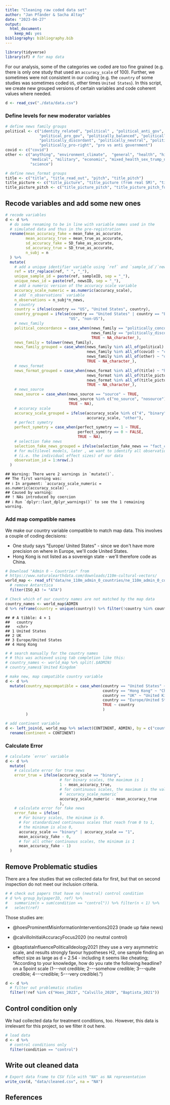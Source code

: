 ```yaml
---
title: "Cleaning raw coded data set"
author: "Jan Pfänder & Sacha Altay"
date: "2023-04-27"
output: 
  html_document: 
    keep_md: yes
bibliography: bibliography.bib
---
```



```r
library(tidyverse)
library(sf) # for map data
```

For our analysis, some of the categories we coded are too fine grained (e.g. there is only one study that used an `accuracy_scale` of 100). Further, we sometimes were not consistent in our coding (e.g. the `country` of some studies was sometimes coded `US`, other times `United States`). In this script, we create new grouped versions of certain variables and code coherent values where needed.


```r
d <- read_csv("./data/data.csv")
```

### Define levels for new moderator variables


```r
# define news family groups
political <- c("identity_related", "political" , "political_anti_gov", 
               "political_pro_gov", "politically_balanced", "politically_concordant", 
               "politically_discordant", "politically_neutral", "politically_pro-left", 
               "politically_pro-right", "pro vs anti government")
covid <- c("covid")
other <- c("anything", "environment_climate",  "general", "health", "historical", 
           "medical", "military", "economic", "mixed_health_sex_trump_nature_syria_crime",
           "science")

# define news_format groups
title <- c("title", "title_read_out", "pitch", "title_pitch")
title_picture <- c("title_picture", "title_picture (from real SM)", "title_picture + AUDIO")
title_picture_pitch <- c("title_picture_pitch", "title_picture_pitch_fulltext")
```

## Recode variables and add some new ones


```r
# recode variables
d <- d %>% 
  # do some renaming to be in line with variable names used in the 
  # simulated data and thus in the pre-registration
  rename(mean_accuracy_fake = mean_fake_as_accurate, 
         mean_accuracy_true = mean_true_as_accurate, 
         sd_accuracy_fake = SD_fake_as_accurate, 
         sd_accuracy_true = SD_true_as_accurate, 
         n_subj = n
  ) %>% 
  mutate(
    # add a unique identifier variable using `ref` and `sample_id`/`news_id`
    ref = str_replace(ref, " ", "_"),
    unique_sample_id = paste(ref, sampleID, sep = "_"),
    unique_news_id = paste(ref, newsID, sep = "_"),
    # add a numeric version of the accuracy scale variable
    accuracy_scale_numeric = as.numeric(accuracy_scale),
    # add `n_observations` variable
    n_observations = n_subj*n_news,
    # country
    country = ifelse(country == "US", "United States", country),
    country_grouped = ifelse(country == "United States" | country == "Europe/United States", 
                            "US", "non-US"),
    # news_family
    political_concordance = case_when(news_family == "politically_concordant" ~ "concordant", 
                                      news_family == "politically_discordant" ~ "discordant",
                                      TRUE ~ NA_character_), 
    news_family = tolower(news_family),
    news_family_grouped = case_when(news_family %in% all_of(political) ~ "political", 
                                    news_family %in% all_of(covid) ~ "covid",
                                    news_family %in% all_of(other) ~ "other", 
                                    TRUE ~ NA_character_),
    # news_format
    news_format_grouped = case_when(news_format %in% all_of(title) ~ "headline", 
                                    news_format %in% all_of(title_picture) ~ "headline_picture",
                                    news_format %in% all_of(title_picture_pitch) ~ "headline_picture_lede", 
                                    TRUE ~ NA_character_),
    # news_source
    news_source = case_when(news_source == "source" ~ TRUE, 
                            news_source %in% c("no_source", "nosource") ~ FALSE,
                            TRUE ~ NA), 
    # accuracy scale
    accuracy_scale_grouped = ifelse(accuracy_scale %in% c("4", "binary", "6", "7"), 
                                    accuracy_scale, "other"), 
    # perfect symetry
    perfect_symetry = case_when(perfect_symetry == 1 ~ TRUE,
                                perfect_symetry == 0 ~ FALSE,
                                TRUE ~ NA),
    # selection fake news
    selection_fake_news_grouped = ifelse(selection_fake_news == "fact_checking", "fact check sites", "identified by researchers"),
    # for multilevel models, later , we want to identify all observations
    # (i.e. the individual effect sizes) of our data 
    observation_id = 1:nrow(.)
  )
```

```
## Warning: There were 2 warnings in `mutate()`.
## The first warning was:
## ℹ In argument: `accuracy_scale_numeric = as.numeric(accuracy_scale)`.
## Caused by warning:
## ! NAs introduced by coercion
## ℹ Run `dplyr::last_dplyr_warnings()` to see the 1 remaining warning.
```

### Add map compatible names

We make our country variable compatible to match map data. This involves a couple of coding decisions:

-   One study says "Europe/ United States" - since we don't have more precision on where in Europe, we'll code United States.
-   Hong Kong is not listed as a sovereign state - we'll therefore code as China.


```r
# Download "Admin 0 – Countries" from
# https://www.naturalearthdata.com/downloads/110m-cultural-vectors/
world_map <- read_sf("data/ne_110m_admin_0_countries/ne_110m_admin_0_countries.shp") %>%
  # remove Antarctica
  filter(ISO_A3 != "ATA")

# Check which of our country names are not matched by the map data
country_names <- world_map$ADMIN
d %>% reframe(country = unique(country)) %>% filter(!country %in% country_names) 
```

```
## # A tibble: 4 × 1
##   country             
##   <chr>               
## 1 United States       
## 2 UK                  
## 3 Europe/United States
## 4 Hong Kong
```

```r
# # search manually for the country names
# # this was achieved using tab completion like this:
# country_names <- world_map %>% split(.$ADMIN)
# country_names$`United Kingdom`

# make new, map compatible country variable  
d <- d %>% 
  mutate(country_mapcompatible = case_when(country == "United States" ~ "United States of America",
                                           country == "Hong Kong" ~ "China", 
                                           country == "UK" ~ "United Kingdom",
                                           country == "Europe/United States" ~ "United States of America",
                                           TRUE ~ country
                                           )
         )

# add continent variable
d <- left_join(d, world_map %>% select(CONTINENT, ADMIN), by = c("country_mapcompatible" = "ADMIN")) %>% 
  rename(continent = CONTINENT)
```

### Calculate Error


```r
# calculate `error` variable
d <- d %>% 
  mutate(
    # calculate error for true news
    error_true = ifelse(accuracy_scale == "binary", 
                        # for binary scales, the maximum is 1
                        1 - mean_accuracy_true, 
                        # for continuous scales, the maximum is the value of
                        # `accuracy_scale_numeric`
                        accuracy_scale_numeric - mean_accuracy_true
                        ),
    # calculate error for fake news
    error_fake = ifelse(
      # For binary scales, the minimum is 0.
      # For standardized continuous scales that reach from 0 to 1, 
      # the minimum is also 0,
      accuracy_scale == "binary" | accuracy_scale == "1", 
      mean_accuracy_fake - 0,
      # for all other continuous scales, the minimum is 1
      mean_accuracy_fake - 1)
  )
```

## Remove Problematic studies

There are a few studies that we collected data for first, but that on second inspection do not meet our inclusion criteria.


```r
# # check out papers that have no (neutral) control condition
# d %>% group_by(paperID, ref) %>% 
#   summarize(n = sum(condition == "control")) %>% filter(n < 1) %>% 
#   select(ref)
```

Those studies are:

-   @hoesProminentMisinformationInterventions2023 (made up fake news)

-   @calvilloInitialAccuracyFocus2020 (no neutral control)

-   @baptistaInfluencePoliticalIdeology2021 (they use a very asymmetric scale, and results strongly favour hypotheses H2, one sample finding an effect size as large as d = 2.54 - including it seems like cheating; "According to your knowledge, how do you rate the following headline? on a 5point scale (1---not credible; 2---somehow credible; 3---quite credible; 4---credible; 5---very credible).")


```r
d <- d %>% 
  # filter out problematic studies
  filter(!ref %in% c("Hoes_2023", "Calvillo_2020", "Baptista_2021"))
```

## Control condition only

We had collected data for treatment conditions, too. However, this data is irrelevant for this project, so we filter it out here. 


```r
# load data
d <- d %>% 
  # control conditions only
  filter(condition == "control")
```


## Write out cleaned data


```r
# Export data frame to CSV file with "NA" as NA representation
write_csv(d, "data/cleaned.csv", na = "NA")
```

## References

